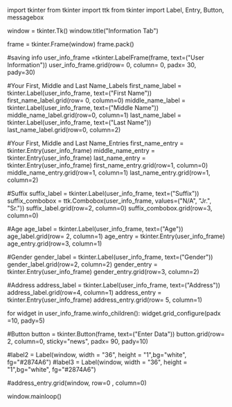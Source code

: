 import tkinter
from tkinter import ttk
from tkinter import Label, Entry, Button, messagebox

window = tkinter.Tk()
window.title("Information Tab")

frame = tkinter.Frame(window)
frame.pack()

#saving info
user_info_frame =tkinter.LabelFrame(frame, text=("User Information"))
user_info_frame.grid(row= 0, column= 0, padx= 30, pady=30)

#Your First, Middle and Last Name_Labels
first_name_label = tkinter.Label(user_info_frame, text=("First Name"))
first_name_label.grid(row= 0, column=0)
middle_name_label = tkinter.Label(user_info_frame, text=("Middle Name"))
middle_name_label.grid(row=0, column=1)
last_name_label = tkinter.Label(user_info_frame, text=("Last Name"))
last_name_label.grid(row=0, column=2)

#Your First, Middle and Last Name_Entries
first_name_entry = tkinter.Entry(user_info_frame)
middle_name_entry = tkinter.Entry(user_info_frame)
last_name_entry = tkinter.Entry(user_info_frame)
first_name_entry.grid(row=1, column=0)
middle_name_entry.grid(row=1, column=1)
last_name_entry.grid(row=1, column=2)

#Suffix
suffix_label = tkinter.Label(user_info_frame, text=("Suffix"))
suffix_combobox = ttk.Combobox(user_info_frame, values=("N/A", "Jr.", "Sr."))
suffix_label.grid(row=2, column=0)
suffix_combobox.grid(row=3, column=0)

#Age
age_label = tkinter.Label(user_info_frame, text=("Age"))
age_label.grid(row= 2, column=1)
age_entry = tkinter.Entry(user_info_frame)
age_entry.grid(row=3, column=1)

#Gender
gender_label = tkinter.Label(user_info_frame, text=("Gender"))
gender_label.grid(row=2, column=2)
gender_entry = tkinter.Entry(user_info_frame)
gender_entry.grid(row=3, column=2)

#Address
address_label = tkinter.Label(user_info_frame, text=("Address"))
address_label.grid(row=4, column=1)
address_entry = tkinter.Entry(user_info_frame)
address_entry.grid(row= 5, column=1)

for widget in user_info_frame.winfo_children():
    widget.grid_configure(padx =10, pady=5)

#Button
button = tkinter.Button(frame, text=("Enter Data"))
button.grid(row= 2, column=0, sticky="news", padx= 90, pady=10)

#label2 = Label(window, width = "36", height = "1",bg="white", fg="#2874A6")
#label3 = Label(window, width = "36", height = "1",bg="white", fg="#2874A6")

#address_entry.grid(window, row=0 , column=0)

window.mainloop()
